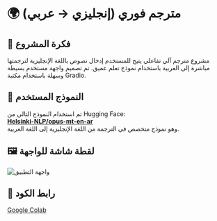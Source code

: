# 🌍 مترجم فوري (إنجليزي → عربي)

## 🧠 فكرة المشروع
مشروع مترجم آلي تفاعلي يتيح للمستخدم إدخال نصوص باللغة الإنجليزية لترجمتها مباشرة إلى العربية باستخدام نموذج تعلم عميق. تم تصميم واجهة مستخدم بسيطة وسهلة باستخدام مكتبة Gradio.

## 🧩 النموذج المستخدم
تم استخدام النموذج التالي من Hugging Face:  
**[Helsinki-NLP/opus-mt-en-ar](https://huggingface.co/Helsinki-NLP/opus-mt-en-ar)**  
وهو نموذج متخصص في الترجمة من اللغة الإنجليزية إلى اللغة العربية.

## 🖼️ لقطة شاشة للواجهة

![واجهة التطبيق](1ddd3ee7-4f89-4a57-8cf9-70f917b85d47.png)

## 🔗 رابط الكود
[Google Colab](https://colab.research.google.com/drive/1elC9kVHwW5Uh3X0kWv_zGfkicwSljBTp?usp=sharing)



